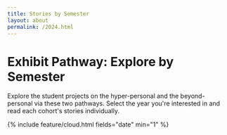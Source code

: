 ```yaml
---
title: Stories by Semester
layout: about
permalink: /2024.html
---
```


# Exhibit Pathway: Explore by Semester
Explore the student projects on the hyper-personal and the beyond-personal via these two pathways. Select the year you're interested in and read each cohort's stories individually.

{% include feature/cloud.html fields="date" min="1" %}
